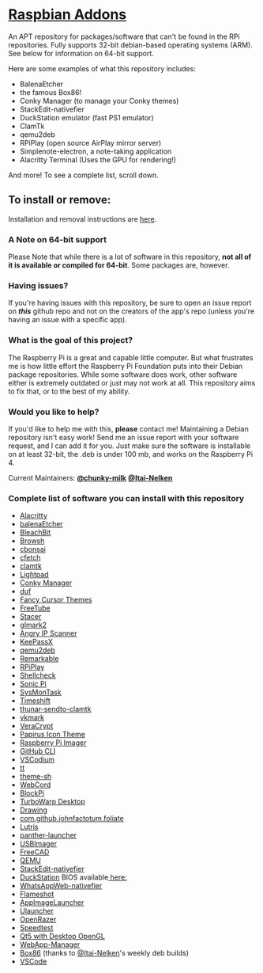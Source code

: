 # [Raspbian Addons](http://chunky-milk.github.io/raspbian-addons/)

An APT repository for packages/software that can't be found in the RPi repositories. Fully supports 32-bit debian-based operating systems (ARM). See below for information on 64-bit support.

Here are some examples of what this repository includes:

- BalenaEtcher
- the famous Box86!
- Conky Manager (to manage your Conky themes)
- StackEdit-nativefier
- DuckStation emulator (fast PS1 emulator)
- ClamTk
- qemu2deb
- RPiPlay (open source AirPlay mirror server)
- Simplenote-electron, a note-taking application
- Alacritty Terminal (Uses the GPU for rendering!)

And more! To see a complete list, scroll down.

## **To install or remove:**

Installation and removal instructions are [here](https://chunky-milk.github.io/raspbian-addons/).

### A Note on 64-bit support

Please Note that while there is a lot of software in this repository, **not all of it is available or compiled for 64-bit**. Some packages are, however.

### Having issues?

If you're having issues with this repository, be sure to open an issue report on ***this*** github repo and not on the creators of the app's repo (unless you're having an issue with a specific app).

### What is the goal of this project?

The Raspberry Pi is a great and capable little computer. But what frustrates me is how little effort the Raspberry Pi Foundation puts into their Debian package repositories. While some software does work, other software either is extremely outdated or just may not work at all. This repository aims to fix that, or to the best of my ability.

### Would you like to help?

If you'd like to help me with this, **please** contact me! Maintaining a Debian repository isn't easy work! Send me an issue report with your software request, and I can add it for you. Just make sure the software is installable on at least 32-bit, the .deb is under 100 mb, and works on the Raspberry Pi 4.

Current Maintainers: [**@chunky-milk**](https://github.com/chunky-milk) [**@Itai-Nelken**](https://github.com/Itai-Nelken/)

### Complete list of software you can install with this repository

- [Alacritty](https://github.com/alacritty/alacritty)
- [balenaEtcher](https://github.com/Itai-Nelken/Etcher-arm-32-64)
- [BleachBit](https://github.com/bleachbit/bleachbit)
- [Browsh](https://github.com/browsh-org/browsh)
- [cbonsai](https://gitlab.com/jallbrit/cbonsai)
- [cfetch](https://github.com/clieg/cfetch.git)
- [clamtk](https://github.com/dave-theunsub/clamtk)
- [Lightpad](https://github.com/libredeb/lightpad)
- [Conky Manager](https://github.com/teejee2008/conky-manager)
- [duf](https://github.com/muesli/duf)
- [Fancy Cursor Themes](https://github.com/chunky-milk/cursor-themes)
- [FreeTube](https://github.com/FreeTubeApp/FreeTube)
- [Stacer](https://github.com/oguzhaninan/Stacer)
- [glmark2](https://github.com/glmark2/glmark2)
- [Angry IP Scanner](https://github.com/angryip/ipscan)
- [KeePassX](https://github.com/keepassx/keepassx)
- [qemu2deb](https://github.com/Itai-Nelken/qemu2deb)
- [Remarkable](https://github.com/jamiemcg/Remarkable)
- [RPiPlay](https://github.com/FD-/RPiPlay)
- [Shellcheck](https://github.com/koalaman/shellcheck)
- [Sonic Pi](https://github.com/sonic-pi-net/sonic-pi)
- [SysMonTask](https://github.com/KrispyCamel4u/SysMonTask)
- [Timeshift](https://github.com/teejee2008/timeshift)
- [thunar-sendto-clamtk](https://github.com/dave-theunsub/thunar-sendto-clamtk)
- [vkmark](https://github.com/vkmark/vkmark)
- [VeraCrypt](https://sourceforge.net/projects/veracrypt/)
- [Papirus Icon Theme](https://github.com/PapirusDevelopmentTeam/papirus-icon-theme)
- [Raspberry Pi Imager](https://github.com/raspberrypi/rpi-imager)
- [GitHub CLI](https://github.com/cli/cli)
- [VSCodium](https://github.com/VSCodium/VSCodium)
- [tt](https://github.com/lemnos/tt)
- [theme-sh](https://github.com/lemnos/theme.sh)
- [WebCord](https://github.com/SpacingBat3/electron-discord-webapp)
- [BlockPi](https://github.com/alienzhangyw/BlockPi)
- [TurboWarp Desktop](https://github.com/TurboWarp/desktop)
- [Drawing](https://launchpad.net/~cartes/+archive/ubuntu/drawing/+packages)
- [com.github.johnfactotum.foliate](https://github.com/johnfactotum/foliate)
- [Lutris](http://download.opensuse.org/repositories/home:/strycore/Raspbian_10/)
- [panther-launcher](https://gitlab.com/rastersoft/panther_launcher)
- [USBImager](https://gitlab.com/bztsrc/usbimager/)
- [FreeCAD](https://github.com/chunky-milk/freecad-rpi/)
- [QEMU](https://www.qemu.org/)
- [StackEdit-nativefier](https://stackedit.io/app#)
- [DuckStation](https://github.com/stenzek/duckstation) BIOS available[ here:](https://github.com/chunky-milk/duckstation-rpi/raw/main/SCPH1001.BIN)
- [WhatsAppWeb-nativefier](https://github.com/Itai-Nelken/Nativefier-WebApps/releases/tag/v1.0)
- [Flameshot](https://github.com/flameshot-org/flameshot)
- [AppImageLauncher](https://github.com/TheAssassin/AppImageLauncher)
- [Ulauncher](https://ulauncher.io/#Download)
- [OpenRazer](http://download.opensuse.org/repositories/hardware:/razer/Raspbian_10/)
- [Speedtest](http://ookla.bintray.com/debian/)
- [Qt5 with Desktop OpenGL](https://github.com/koendv/qt5-opengl-raspberrypi)
- [WebApp-Manager](https://github.com/phoenixbyrd/Linux_Mint_Webapps)
- [Box86](https://github.com/ptitSeb/box86) (thanks to [@Itai-Nelken](https://github.com/Itai-Nelken)'s weekly deb builds)
- [VSCode](https://code.visualstudio.com/)
